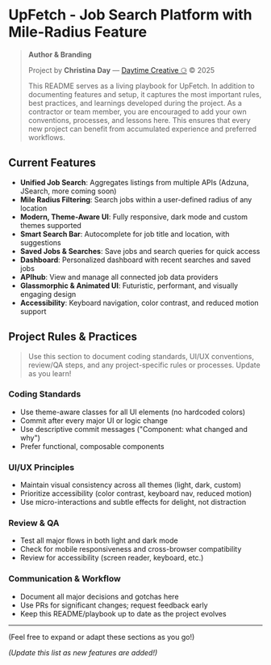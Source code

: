 # UpFetch - Job Search Platform with Mile-Radius Feature

> **Author & Branding**
>
> Project by **Christina Day** — [Daytime Creative ⚆](https://daytimecreative.com) © 2025
>
> This README serves as a living playbook for UpFetch. In addition to documenting features and setup, it captures the most important rules, best practices, and learnings developed during the project. As a contractor or team member, you are encouraged to add your own conventions, processes, and lessons here. This ensures that every new project can benefit from accumulated experience and preferred workflows.

## Current Features

- **Unified Job Search**: Aggregates listings from multiple APIs (Adzuna, JSearch, more coming soon)
- **Mile Radius Filtering**: Search jobs within a user-defined radius of any location
- **Modern, Theme-Aware UI**: Fully responsive, dark mode and custom themes supported
- **Smart Search Bar**: Autocomplete for job title and location, with suggestions
- **Saved Jobs & Searches**: Save jobs and search queries for quick access
- **Dashboard**: Personalized dashboard with recent searches and saved jobs
- **APIhub**: View and manage all connected job data providers
- **Glassmorphic & Animated UI**: Futuristic, performant, and visually engaging design
- **Accessibility**: Keyboard navigation, color contrast, and reduced motion support

## Project Rules & Practices

> Use this section to document coding standards, UI/UX conventions, review/QA steps, and any project-specific rules or processes. Update as you learn!

### Coding Standards
- Use theme-aware classes for all UI elements (no hardcoded colors)
- Commit after every major UI or logic change
- Use descriptive commit messages ("Component: what changed and why")
- Prefer functional, composable components

### UI/UX Principles
- Maintain visual consistency across all themes (light, dark, custom)
- Prioritize accessibility (color contrast, keyboard nav, reduced motion)
- Use micro-interactions and subtle effects for delight, not distraction

### Review & QA
- Test all major flows in both light and dark mode
- Check for mobile responsiveness and cross-browser compatibility
- Review for accessibility (screen reader, keyboard, etc.)

### Communication & Workflow
- Document all major decisions and gotchas here
- Use PRs for significant changes; request feedback early
- Keep this README/playbook up to date as the project evolves

---

(Feel free to expand or adapt these sections as you go!)

*(Update this list as new features are added!)*
